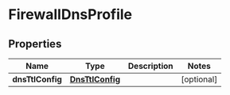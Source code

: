# FirewallDnsProfile

## Properties
Name | Type | Description | Notes
------------ | ------------- | ------------- | -------------
**dnsTtlConfig** | [**DnsTtlConfig**](DnsTtlConfig.md) |  |  [optional]
